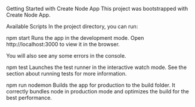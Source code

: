 Getting Started with Create Node App
This project was bootstrapped with Create Node App.

Available Scripts
In the project directory, you can run:

npm start
Runs the app in the development mode.
Open http://localhost:3000 to view it in the browser.


You will also see any some errors in the console.

npm test
Launches the test runner in the interactive watch mode.
See the section about running tests for more information.

npm run nodemon
Builds the app for production to the build folder.
It correctly bundles node in production mode and optimizes the build for the best performance.




